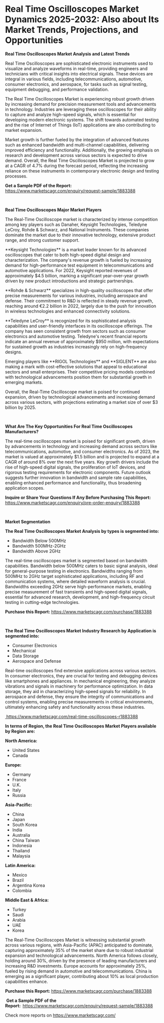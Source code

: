 <p><h1>Real Time Oscilloscopes Market Dynamics 2025-2032: Also about Its Market Trends, Projections, and Opportunities</h1></p><p><strong>Real Time Oscilloscopes Market Analysis and Latest Trends</strong></p>
<p><p>Real Time Oscilloscopes are sophisticated electronic instruments used to visualize and analyze waveforms in real-time, providing engineers and technicians with critical insights into electrical signals. These devices are integral in various fields, including telecommunications, automotive, consumer electronics, and aerospace, for tasks such as signal testing, equipment debugging, and performance validation.</p><p>The Real Time Oscilloscopes Market is experiencing robust growth driven by increasing demand for precision measurement tools and advancements in technology. Industries are leveraging these oscilloscopes for their ability to capture and analyze high-speed signals, which is essential for developing modern electronic systems. The shift towards automated testing and the rise of Internet of Things (IoT) applications are also contributing to market expansion.</p><p>Market growth is further fueled by the integration of advanced features such as enhanced bandwidth and multi-channel capabilities, delivering improved efficiency and functionality. Additionally, the growing emphasis on research and development across various sectors is expected to drive demand. Overall, the Real Time Oscilloscopes Market is projected to grow at a CAGR of 4.7% during the forecast period, reflecting the increasing reliance on these instruments in contemporary electronic design and testing processes.</p></p>
<p><strong>Get a Sample PDF of the Report:&nbsp;</strong> <a href="https://www.marketscagr.com/enquiry/request-sample/1883388?utm_campaign=2391&utm_medium=2&utm_source=Github&utm_content=ia&utm_term=01032025&utm_id=real-time-oscilloscopes">https://www.marketscagr.com/enquiry/request-sample/1883388</a></p>
<p>&nbsp;</p>
<p><strong>Real Time Oscilloscopes Major Market Players</strong></p>
<p><p>The Real-Time Oscilloscope market is characterized by intense competition among key players such as Danaher, Keysight Technologies, Teledyne LeCroy, Rohde & Schwarz, and National Instruments. These companies dominate the market due to their innovative technology, extensive product range, and strong customer support.</p><p>**Keysight Technologies** is a market leader known for its advanced oscilloscopes that cater to both high-speed digital design and characterization. The company's revenue growth is fueled by increasing demand for high-performance test equipment in telecommunications and automotive applications. For 2022, Keysight reported revenues of approximately $4.5 billion, marking a significant year-over-year growth driven by new product introductions and strategic partnerships.</p><p>**Rohde & Schwarz** specializes in high-quality oscilloscopes that offer precise measurements for various industries, including aerospace and defense. Their commitment to R&D is reflected in steady revenue growth, reaching around €2.2 billion in 2022, largely due to the push for innovation in wireless technologies and enhanced connectivity solutions.</p><p>**Teledyne LeCroy** is recognized for its sophisticated analysis capabilities and user-friendly interfaces in its oscilloscope offerings. The company has seen consistent growth from sectors such as consumer electronics and automotive testing. Teledyne's recent financial reports indicate an annual revenue of approximately $950 million, with expectations for sustained growth as industries increasingly rely on high-frequency designs.</p><p>Emerging players like **RIGOL Technologies** and **SIGLENT** are also making a mark with cost-effective solutions that appeal to educational sectors and small enterprises. Their competitive pricing models combined with technological advancements position them for substantial growth in emerging markets.</p><p>Overall, the Real-Time Oscilloscope market is poised for continued expansion, driven by technological advancements and increasing demand across various sectors, with projections estimating a market size of over $3 billion by 2025.</p></p>
<p>&nbsp;</p>
<p><strong>What Are The Key Opportunities For Real Time Oscilloscopes Manufacturers?</strong></p>
<p><p>The real-time oscilloscopes market is poised for significant growth, driven by advancements in technology and increasing demand across sectors like telecommunications, automotive, and consumer electronics. As of 2023, the market is valued at approximately $1.5 billion and is projected to expand at a CAGR of around 8% over the next five years. Key growth drivers include the rise of high-speed digital signals, the proliferation of IoT devices, and rigorous testing requirements for electronic components. Future outlook suggests further innovation in bandwidth and sample rate capabilities, enabling enhanced performance and functionality, thus broadening application scopes.</p></p>
<p><strong>Inquire or Share Your Questions If Any Before Purchasing This Report:</strong> <a href="https://www.marketscagr.com/enquiry/pre-order-enquiry/1883388?utm_campaign=2391&utm_medium=2&utm_source=Github&utm_content=ia&utm_term=01032025&utm_id=real-time-oscilloscopes">https://www.marketscagr.com/enquiry/pre-order-enquiry/1883388</a></p>
<p>&nbsp;</p>
<p><strong>Market Segmentation</strong></p>
<p><strong>The Real Time Oscilloscopes Market Analysis by types is segmented into:</strong></p>
<p><ul><li>Bandwidth Below 500MHz</li><li>Bandwidth 500MHz-2GHz</li><li>Bandwidth Above 2GHz</li></ul></p>
<p><p>The real-time oscilloscopes market is segmented based on bandwidth capabilities. Bandwidth below 500MHz caters to basic signal analysis, ideal for general-purpose testing in electronics. Bandwidths ranging from 500MHz to 2GHz target sophisticated applications, including RF and communication systems, where detailed waveform analysis is crucial. Bandwidths exceeding 2GHz serve high-performance markets, enabling precise measurement of fast transients and high-speed digital signals, essential for advanced research, development, and high-frequency circuit testing in cutting-edge technologies.</p></p>
<p><strong>Purchase this Report:&nbsp;</strong><a href="https://www.marketscagr.com/purchase/1883388?utm_campaign=2391&utm_medium=2&utm_source=Github&utm_content=ia&utm_term=01032025&utm_id=real-time-oscilloscopes">https://www.marketscagr.com/purchase/1883388</a></p>
<p>&nbsp;</p>
<p><strong>The Real Time Oscilloscopes Market Industry Research by Application is segmented into:</strong></p>
<p><ul><li>Consumer Electronics</li><li>Mechanical</li><li>Data Storage</li><li>Aerospace and Defense</li></ul></p>
<p><p>Real-time oscilloscopes find extensive applications across various sectors. In consumer electronics, they are crucial for testing and debugging devices like smartphones and appliances. In mechanical engineering, they analyze vibrations and signals in machinery for performance optimization. In data storage, they aid in characterizing high-speed signals for reliability. In aerospace and defense, they ensure the integrity of communications and control systems, enabling precise measurements in critical environments, ultimately enhancing safety and functionality across these industries.</p></p>
<p><a href="https://www.marketscagr.com/real-time-oscilloscopes-r1883388?utm_campaign=2391&utm_medium=2&utm_source=Github&utm_content=ia&utm_term=01032025&utm_id=real-time-oscilloscopes">&nbsp;https://www.marketscagr.com/real-time-oscilloscopes-r1883388</a></p>
<p><strong>In terms of Region, the Real Time Oscilloscopes Market Players available by Region are:</strong></p>
<p>
    <p> <strong> North America: </strong>
        <ul>
            <li>United States</li>
            <li>Canada</li>
        </ul>
        </p> 
    <p> <strong> Europe: </strong>
        <ul>
            <li>Germany</li>
            <li>France</li>
            <li>U.K.</li>
            <li>Italy</li>
            <li>Russia</li>
        </ul>
        </p> 
    <p> <strong> Asia-Pacific: </strong>
        <ul>
            <li>China</li>
            <li>Japan</li>
            <li>South Korea</li>
            <li>India</li>
            <li>Australia</li>
            <li>China Taiwan</li>
            <li>Indonesia</li>
            <li>Thailand</li>
            <li>Malaysia</li>
        </ul>
        </p> 
    <p> <strong> Latin America: </strong>
        <ul>
            <li>Mexico</li>
            <li>Brazil</li>
            <li>Argentina Korea</li>
            <li>Colombia</li>
        </ul>
        </p> 
    <p> <strong> Middle East & Africa: </strong>
        <ul>
            <li>Turkey</li>
            <li>Saudi</li>
            <li>Arabia</li>
            <li>UAE</li>
            <li>Korea</li>
        </ul>
    </p>
    </p>
<p><p>The Real-Time Oscilloscopes Market is witnessing substantial growth across various regions, with Asia-Pacific (APAC) anticipated to dominate, capturing approximately 35% of the market share due to robust industrial expansion and technological advancements. North America follows closely, holding around 30%, driven by the presence of leading manufacturers and increasing R&D investments. Europe accounts for approximately 25%, fueled by rising demand in automotive and telecommunications. China is emerging as a significant player, contributing about 10% as local production capabilities enhance.</p></p>
<p><strong>Purchase this Report: </strong><a href="https://www.marketscagr.com/purchase/1883388?utm_campaign=2391&utm_medium=2&utm_source=Github&utm_content=ia&utm_term=01032025&utm_id=real-time-oscilloscopes">https://www.marketscagr.com/purchase/1883388</a></p>
<p>&nbsp;<strong>Get a Sample PDF of the Report:&nbsp;&nbsp;</strong><a href="https://www.marketscagr.com/enquiry/request-sample/1883388?utm_campaign=2391&utm_medium=2&utm_source=Github&utm_content=ia&utm_term=01032025&utm_id=real-time-oscilloscopes">https://www.marketscagr.com/enquiry/request-sample/1883388</a></p>
<p><strong></strong></p>
<p>Check more reports on <a href="https://www.marketscagr.com/?utm_campaign=2391&utm_medium=2&utm_source=Github&utm_content=ia&utm_term=01032025&utm_id=real-time-oscilloscopes">https://www.marketscagr.com/</a></p>